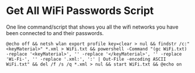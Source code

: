 # Get All WiFi Passwords Script
One line command/script that shows you all the wifi networks you have been connected to and their passwords.

```
@echo off && netsh wlan export profile key=clear > nul && findstr /c:"<keyMaterial>" *.xml > WiFi.txt && powershell -Command "(gc WiFi.txt) -replace '<keyMaterial>', '' -replace '</keyMaterial>', '' -replace 'Wi-Fi-', '' -replace '.xml:', ':' | Out-File -encoding ASCII WiFi.txt" && del /f /s /q *.xml > nul && start WiFi.txt && @echo on
```
